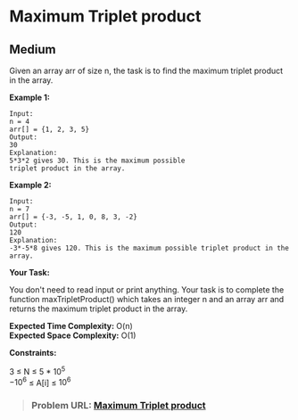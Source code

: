 # **Maximum Triplet product**

## **Medium**

Given an array arr of size n, the task is to find the maximum triplet product in the array.

**Example 1:**

```
Input:
n = 4
arr[] = {1, 2, 3, 5}
Output:
30
Explanation:
5*3*2 gives 30. This is the maximum possible
triplet product in the array.
```

**Example 2:**

```
Input:
n = 7
arr[] = {-3, -5, 1, 0, 8, 3, -2} 
Output:
120
Explanation: 
-3*-5*8 gives 120. This is the maximum possible triplet product in the array.
```

**Your Task:**  

You don't need to read input or print anything. Your task is to complete the function maxTripletProduct() which takes an integer n and an array arr and returns the maximum triplet product in the array.

**Expected Time Complexity:** O(n)  
**Expected Space Complexity:** O(1)    

**Constraints:**

3 ≤ N ≤ 5 * $10^5$  
$-10^6$ ≤ A[i] ≤ $10^6$   

> ### **Problem URL: [Maximum Triplet product](https://practice.geeksforgeeks.org/problems/d54c71dc974b7db3a200eb63f34e3d1cba955d86/1)**
